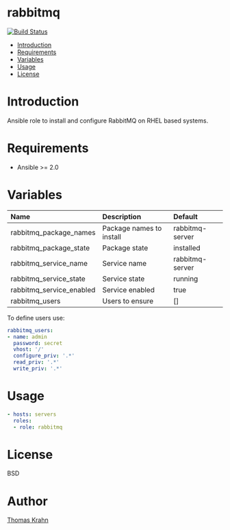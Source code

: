 rabbitmq
=========

[![Build Status](https://travis-ci.org/Nosmoht/ansible-role-rabbitmq.svg?branch=master)](https://travis-ci.org/Nosmoht/ansible-role-rabbitmq)

- [Introduction](#introduction)
- [Requirements](#requirements)
- [Variables](#variables)
- [Usage](#usage)
- [License](#license)

# Introduction
Ansible role to install and configure RabbitMQ on RHEL based systems.

# Requirements
- Ansible >= 2.0

# Variables
| Name | Description | Default |
|:-----|:------------|:--------|
| rabbitmq_package_names | Package names to install | rabbitmq-server |
| rabbitmq_package_state | Package state | installed |
| rabbitmq_service_name | Service name | rabbitmq-server |
| rabbitmq_service_state | Service state | running |
| rabbitmq_service_enabled | Service enabled | true |
| rabbitmq_users | Users to ensure | [] |

To define users use:
```yaml
rabbitmq_users:
- name: admin
  password: secret
  vhost: '/'
  configure_priv: '.*'
  read_priv: '.*'
  write_priv: '.*'
```

# Usage
```yaml
- hosts: servers
  roles:
  - role: rabbitmq
```

# License

BSD

# Author
[Thomas Krahn](mailto:ntbc@gmx.net)
